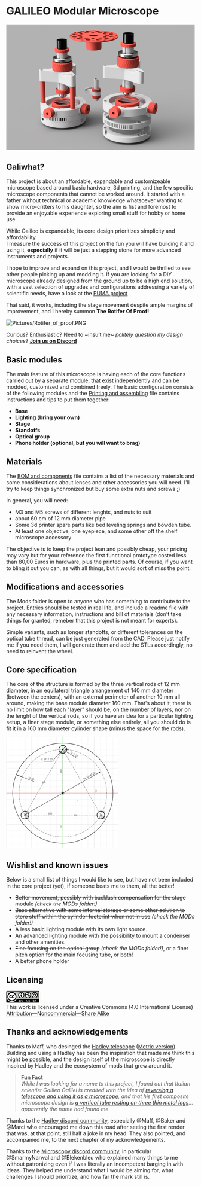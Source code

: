 # GALILEO Modular Microscope

![Pictures/render.PNG](/Pictures/render.PNG)

## Galiwhat?

This project is about an affordable, expandable and customizeable microscope based around basic hardware, 3d printing, and the few specific microscope components that cannot be worked around.
It started with a father without technical or academic knowledge whatsoever wanting to show micro-critters to his daughter, so the aim is fist and foremost to provide an enjoyable experience exploring small stuff for hobby or home use.

While Galileo is expandable, its core design prioritizes simplicity and affordability.  
I measure the success of this project on the fun you will have building it and using it, **especially** if it will be just a stepping stone for more advanced instruments and projects.

I hope to improve and expand on this project, and I would be thrilled to see other people picking up and modding it.
If you are looking for a DIY microscope already designed from the ground up to be a high end solution, with a vast selection of upgrades and configurations addressing a variety of scientific needs, have a look at the [PUMA project](https://github.com/TadPath/PUMA)

That said, it works, including the stage movement despite ample margins of improvement, and I hereby summon **The Rotifer Of Proof!**

![Pictures/Rotifer_of_proof.PNG](/Pictures/Rotifer_of_proof.gif)

Curious? Enthusiastic? Need to ~insult me~ _politely question my design choices_?
[**Join us on Discord**](https://discord.gg/2NHQUmsnHg)

## Basic modules

The main feature of this microscope is having each of the core functions carried out by a separate module, that exist independently and can be modded, customized and combined freely.
The basic configuration consists of the following modules and the [Printing and assembling](/Printing_and_assembling.md) file contains instructions and tips to put them together:

- **Base** 
- **Lighting (bring your own)** 
- **Stage** 
- **Standoffs**
- **Optical group** 
- **Phone holder (optional, but you will want to brag)** 

## Materials

The [BOM and components](/BOM_and_components.md) file contains a list of the necessary materials and some considerations about lenses and other accessories you will need.
I'll try to keep things synchronized but buy some extra nuts and screws ;) 

In general, you will need:

- M3 and M5 screws of different lenghts, and nuts to suit
- about 60 cm of 12 mm diameter pipe
- Some 3d printer spare parts like bed leveling springs and bowden tube.
- At least one objective, one eyepiece, and some other off the shelf microscope accessory


The objective is to keep the project lean and possibly cheap, your pricing may vary but for your reference the first functional prototype costed less than 80,00 Euros in hardware, plus the printed parts. 
Of course, if you want to bling it out you can, as with all things, but it would sort of miss the point.

## Modifications and accessories

The Mods folder is open to anyone who has something to contribute to the project.
Entries should be tested in real life, and include a readme file with any necessary information, instructions and bill of materials (don't take things for granted, remeber that this project is not meant for experts).

Simple variants, such as longer standoffs, or different tolerances on the optical tube thread, can be just generated from the CAD.
Please just notify me if you need them, I will generate them and add the STLs accordingly, no need to reinvent the wheel.

## Core specification
The core of the structure is formed by the three vertical rods of 12 mm diameter, in an equilateral triangle arrangement of 140 mm diameter (between the centers), with an external perimeter of another 10 mm all around, making the base module diameter 160 mm.
That's about it, there is no limit on how tall each "layer" should be, on the number of layers, nor on the lenght of the vertical rods, so if you have an idea for a particular lighitng setup, a finer stage module, or something else entirely, all you should do is fit it in a 160 mm diameter cylinder shape (minus the space for the rods).

![Pictures/Base.png](/Pictures/Base.png)

## Wishlist and known issues

Below is a small list of things I would like to see, but have not been included in the core project (yet), if someone beats me to them, all the better!

- ~~Better movement, possibly with backlash compensation for the stage module~~ *(check the MODs folder!)*
- ~~Base alternative with some internal storage or some other solution to store stuff within the cylinder footprint when not in use~~ *(check the MODs folder!)*
- A less basic lighting module with its own light source.
- An advanced lighting module with the possibility to mount a condenser and other amenities.  
- ~~Fine focusing on the optical group~~ *(check the MODs folder!)*, or a finer pitch option for the main focusing tube, or both! 
- A better phone holder  

## Licensing

![/Pictures/Creative_Commons.png](/Pictures/Creative_Commons.png)  
This work is licensed under a Creative Commons (4.0 International License)  
[Attribution—Noncommercial—Share Alike](https://creativecommons.org/licenses/by-nc-sa/4.0/)

## Thanks and acknowledgements

Thanks to Maff, who desinged the [Hadley telescope](https://www.printables.com/it/model/224383-astronomical-telescope-hadley-an-easy-assembly-hig) ([Metric version](https://www.printables.com/it/model/268580-hadley-telescope-official-metric-remix)).
Building and using a Hadley has been the inspiration that made me think this might be possible, and the design itself of the microscope is directly inspired by Hadley and the ecosystem of mods that grew around it.

> **Fun Fact**  
>_While I was looking for a name to this project, I found out that Italian scientist Galileo Galilei is credited with the idea of [reversing a telescope and using it as a microscope](https://en.wikipedia.org/wiki/Galileo_Galilei#Engineering), and that his first composite microscope design is [a vertical tube resting on three thin metal legs](https://catalogue.museogalileo.it/object/CompoundMicroscopeGalilean.html)... apparently the name had found me._ 

Thanks to the [Hadley discord community](https://discord.gg/DD3vHDNDjg), especially @Maff, @Baker and @Marci who encouraged me down this road after seeing the first render that was, at that point, still half a joke in my head.
They also pointed, and accompanied me, to the next chapter of my acknowledgements.

Thanks to the [Microscopy discord community](https://discord.gg/zGW95BwCy4), in particular @SmarmyNarwal and @Blekenbleu who explained many things to me without patronizing even if I was literally an incompetent barging in with ideas.
They helped me understand what I would be aiming for, what challenges I should prioritize, and how far the mark still is.